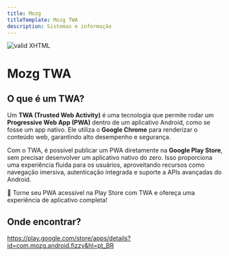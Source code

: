 ```yaml
---
title: Mozg
titleTemplate: Mozg TWA
description: Sistemas e informação
---
```


[checkmark]: https://mozg.com.br/logo-mini.png 'MOZG'

![valid XHTML][checkmark]

# Mozg TWA

## O que é um TWA?

Um **TWA (Trusted Web Activity)** é uma tecnologia que permite rodar um **Progressive Web App (PWA)** dentro de um aplicativo Android, como se fosse um app nativo. Ele utiliza o **Google Chrome** para renderizar o conteúdo web, garantindo alto desempenho e segurança.

Com o TWA, é possível publicar um PWA diretamente na **Google Play Store**, sem precisar desenvolver um aplicativo nativo do zero. Isso proporciona uma experiência fluida para os usuários, aproveitando recursos como navegação imersiva, autenticação integrada e suporte a APIs avançadas do Android.

🚀 Torne seu PWA acessível na Play Store com TWA e ofereça uma experiência de aplicativo completa!

## **Onde encontrar?**

https://play.google.com/store/apps/details?id=com.mozg.android.fizzy&hl=pt_BR
